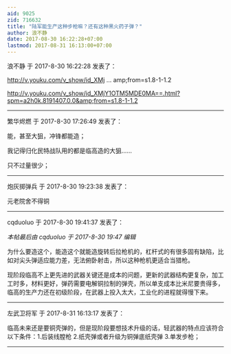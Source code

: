 ```yaml
---
aid: 9025
zid: 716632
title: "陆军能生产这种步枪嘛？还有这种黑火药子弹？"
author: 浪不静
date: 2017-08-30 16:22:28+07:00
lastmod: 2017-08-31 16:13:00+07:00
---
```


浪不静 于 2017-8-30 16:22:28 发表了：

http://v.youku.com/v_show/id_XMj ... amp;from=s1.8-1-1.2

http://v.youku.com/v_show/id_XMjY1OTM5MDE0MA==.html?spm=a2h0k.8191407.0.0&amp;from=s1.8-1-1.2

---

繁华烬燃 于 2017-8-30 17:26:49 发表了：

能，甚至大狙，冲锋都能造；

我记得归化民特战队用的都是临高造的大狙……

只不过量很少；

---

炮灰掷弹兵 于 2017-8-30 19:23:38 发表了：

元老院舍不得铜

---

cqduoluo 于 2017-8-30 19:41:37 发表了：

_本帖最后由 cqduoluo 于 2017-8-30 19:47 编辑_

为什么要造这个，能造这个就能造旋转后拉枪机的，杠杆式的有很多固有缺陷，比如对尖头弹适应能力差，无法俯卧射击，所以这种枪机更适合当猎枪。

现阶段临高不上更先进的武器关键还是成本的问题，更新的武器结构更复杂，加工工时多，材料更好，弹药需要电解铜拉制的弹壳，所以单支成本比米尼要贵得多，临高的生产力还在初级阶段，在武器上投入太大，工业化的进程就得慢下来。

---

左武卫将军 于 2017-8-31 16:13:17 发表了：

临高未来还是要铜壳弹的，但是现阶段要想技术升级的话，轻武器的特点应该符合以下条件：1.后装线膛枪 2.纸壳弹或者升级为铜弹底纸壳弹 3.单发步枪；

---
